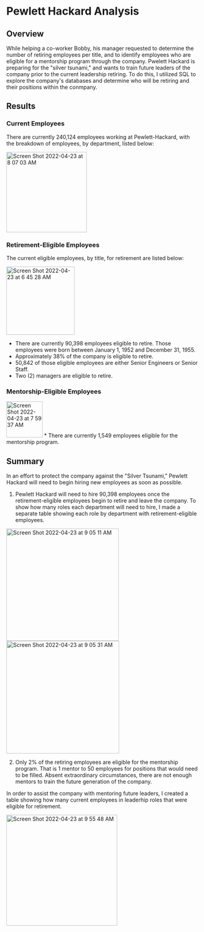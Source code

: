# Pewlett Hackard Analysis

## Overview
While helping a co-worker Bobby, his manager requested to determine the number of retiring employees per title, and to identify employees who are eligible for a mentorship program through the company.  Pwelett Hackard is preparing for the "silver tsunami," and wants to train future leaders of the company prior to the current leadership retiring.  To do this, I utilized SQL to explore the company's databases and determine who will be retiring and their positions within the conmpany.

## Results
### Current Employees
There are currently 240,124 employees working at Pewlett-Hackard, with the breakdown of employees, by department, listed below:

<img width="211" alt="Screen Shot 2022-04-23 at 8 07 03 AM" src="https://user-images.githubusercontent.com/99417460/164895920-f48a96f4-bcca-477d-a7a9-8895132ac198.png">

### Retirement-Eligible Employees
The current eligible employees, by title, for retirement are listed below:

<img width="179" alt="Screen Shot 2022-04-23 at 6 45 28 AM" src="https://user-images.githubusercontent.com/99417460/164893172-afae41e5-ecb1-4cbc-b348-5c0fb7491a39.png">

* There are currently 90,398 employees eligible to retire.  Those employees were born between January 1, 1952 and December 31, 1955.
* Approximately 38% of the company is eligible to retire.
* 50,842 of those eligible employees are either Senior Engineers or Senior Staff.
* Two (2) managers are eligible to retire.

### Mentorship-Eligible Employees
<img width="95" alt="Screen Shot 2022-04-23 at 7 59 37 AM" src="https://user-images.githubusercontent.com/99417460/164895607-9cfd6b23-961c-43a9-8deb-266d200010ac.png">
* There are currently 1,549 employees eligible for the mentorship program.

## Summary
In an effort to protect the company against the "Silver Tsunami," Pewlett Hackard will need to begin hiring new employees as soon as possible.  
1. Pewlett Hackard will need to hire 90,398 employees once the retirement-eligible employees begin to retire and leave the company.
  To show how many roles each department will need to hire, I made a separate table showing each role by department with retirement-eligible employees.
<img width="295" alt="Screen Shot 2022-04-23 at 9 05 11 AM" src="https://user-images.githubusercontent.com/99417460/164909779-b4b844ea-a2a3-43d8-9f7f-0591757a8d17.png">
<img width="296" alt="Screen Shot 2022-04-23 at 9 05 31 AM" src="https://user-images.githubusercontent.com/99417460/164909813-19986a18-b596-4f5c-ac54-58d88bfbf2d5.png">

2. Only 2% of the retiring employees are eligible for the mentorship program.  That is 1 mentor to 50 employees for positions that would need to be filled.  Absent extraordinary circumstances, there are not enough mentors to train the future generation of the company.

In order to assist the company with mentoring future leaders, I created a table showing how many current employees in leaderhip roles that were eligible for retirement.

<img width="291" alt="Screen Shot 2022-04-23 at 9 55 48 AM" src="https://user-images.githubusercontent.com/99417460/164911360-f71daf31-2bf2-4399-a216-afe581ba76a3.png">



